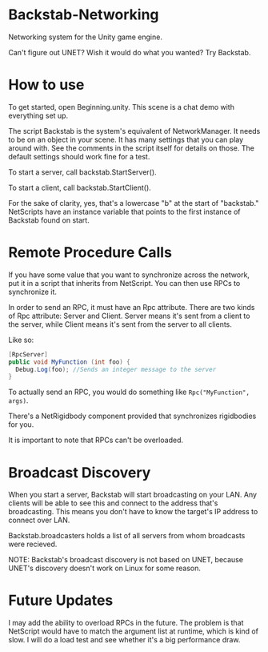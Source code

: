 # Backstab-Networking
Networking system for the Unity game engine.

Can't figure out UNET? Wish it would do what you wanted? Try Backstab.

# How to use
To get started, open Beginning.unity. This scene is a chat demo with everything set up.

The script Backstab is the system's equivalent of NetworkManager. It needs to be on an object in your scene. It has many settings that you can play around with. See the comments in the script itself for details on those. The default settings should work fine for a test.

To start a server, call backstab.StartServer().

To start a client, call backstab.StartClient().

For the sake of clarity, yes, that's a lowercase "b" at the start of "backstab." NetScripts have an instance variable that points to the first instance of Backstab found on start.

# Remote Procedure Calls
If you have some value that you want to synchronize across the network, put it in a script that inherits from NetScript. You can then use RPCs to synchronize it.

In order to send an RPC, it must have an Rpc attribute. There are two kinds of Rpc attribute: Server and Client. Server means it's sent from a client to the server, while Client means it's sent from the server to all clients.

Like so:

```c#
[RpcServer]
public void MyFunction (int foo) {
  Debug.Log(foo); //Sends an integer message to the server
}
```

To actually send an RPC, you would do something like `Rpc("MyFunction", args)`.

There's a NetRigidbody component provided that synchronizes rigidbodies for you.

It is important to note that RPCs can't be overloaded.

# Broadcast Discovery
When you start a server, Backstab will start broadcasting on your LAN. Any clients will be able to see this and connect to the address that's broadcasting. This means you don't have to know the target's IP address to connect over LAN.

Backstab.broadcasters holds a list of all servers from whom broadcasts were recieved.

NOTE: Backstab's broadcast discovery is not based on UNET, because UNET's discovery doesn't work on Linux for some reason.

# Future Updates
I may add the ability to overload RPCs in the future. The problem is that NetScript would have to match the argument list at runtime, which is kind of slow. I will do a load test and see whether it's a big performance draw.
